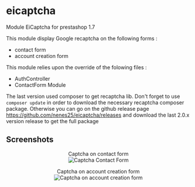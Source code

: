 # eicaptcha
Module EiCaptcha for prestashop 1.7

This module display Google recaptcha on the following forms :
 - contact form
 - account creation form

 This module relies upon the override of the folowing files :
 - AuthController
 - ContactForm Module

 The last version used composer to get recaptcha lib.
 Don't forget to use `composer update` in order to download the necessary recaptcha composer package.
 Otherwise you can go on the github release page https://github.com/nenes25/eicaptcha/releases and download the last 2.0.x version release to get the full package

 Screenshots
---

<p align="center">
	Captcha on contact form <br />
	<img src="https://www.h-hennes.fr/blog/wp-content/uploads/2017/07/eicaptcha-17-contact.jpg" alt="Captcha Contact Form" />
</p>

<p align="center">
	Captcha on account creation form <br />
	<img src="https://www.h-hennes.fr/blog/wp-content/uploads/2017/07/eicaptcha-17-account.jpg" alt="Captcha on account creation form" />
</p>